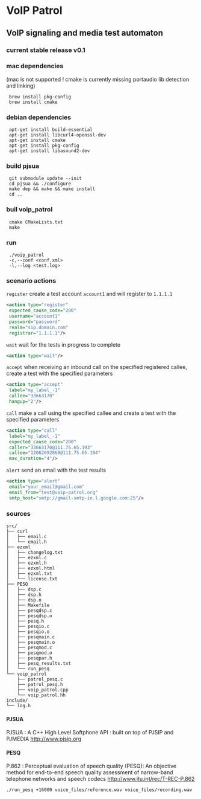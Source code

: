 # VoIP Patrol

## VoIP signaling and media test automaton

### current stable release v0.1

### mac dependencies 
(mac is not supported ! cmake is currently missing portaudio lib detection and linking)
```
 brew install pkg-config
 brew install cmake
```

### debian dependencies
```
 apt-get install build-essential
 apt-get install libcurl4-openssl-dev
 apt-get install cmake
 apt-get install pkg-config
 apt-get install libasound2-dev
```
### build pjsua
```
 git submodule update --init
 cd pjsua && ./configure
 make dep && make && make install
 cd ..
```

### buil voip_patrol
```
 cmake CMakeLists.txt 
 make
```

### run
```
 ./voip_patrol
 -c,--conf <conf.xml> 
 -l,--log <test.log>
```

### scenario actions
`register` create a test account `account1` and will register to `1.1.1.1`
```xml
<action type="register"
 expected_cause_code="200"
 username="account1"
 password="password"
 realm="sip.domain.com" 
 registrar="1.1.1.1"/>
```
`wait` wait for the tests in progress to complete
```xml
<action type="wait"/>
```
`accept` when receiving an inbound call on the specified registered callee, create a test with the specified parameters  
```xml
<action type="accept"
 label="my_label_-1"
 callee="33663170"
 hangup="2"/>
```
`call` make a call using the specified callee and create a test with the specified parameters
```xml
<action type="call"
 label="my_label_-1"
 expected_cause_code="200"
 caller="33663170@111.75.65.193"
 callee="12062092868@111.75.65.194"
 max_duration="4"/>
```
`alert` send an email with the test results
```xml
<action type="alert"
 email="your_email@gmail.com"
 email_from="test@voip-patrol.org"
 smtp_host="smtp://gmail-smtp-in.l.google.com:25"/>
```

### sources
```
src/
├── curl
│   ├── email.c
│   └── email.h
├── ezxml
│   ├── changelog.txt
│   ├── ezxml.c
│   ├── ezxml.h
│   ├── ezxml.html
│   ├── ezxml.txt
│   └── license.txt
├── PESQ
│   ├── dsp.c
│   ├── dsp.h
│   ├── dsp.o
│   ├── Makefile
│   ├── pesqdsp.c
│   ├── pesqdsp.o
│   ├── pesq.h
│   ├── pesqio.c
│   ├── pesqio.o
│   ├── pesqmain.c
│   ├── pesqmain.o
│   ├── pesqmod.c
│   ├── pesqmod.o
│   ├── pesqpar.h
│   ├── pesq_results.txt
│   └── run_pesq
└── voip_patrol
    ├── patrol_pesq.c
    ├── patrol_pesq.h
    ├── voip_patrol.cpp
    └── voip_patrol.hh
include/
└── log.h
```






#### PJSUA
PJSUA : A C++ High Level Softphone API : built on top of PJSIP and PJMEDIA
http://www.pjsip.org

#### PESQ
P.862 : Perceptual evaluation of speech quality (PESQ): An objective method for end-to-end speech quality assessment of narrow-band telephone networks and speech codecs
http://www.itu.int/rec/T-REC-P.862
```
./run_pesq +16000 voice_files/reference.wav voice_files/recording.wav
```
